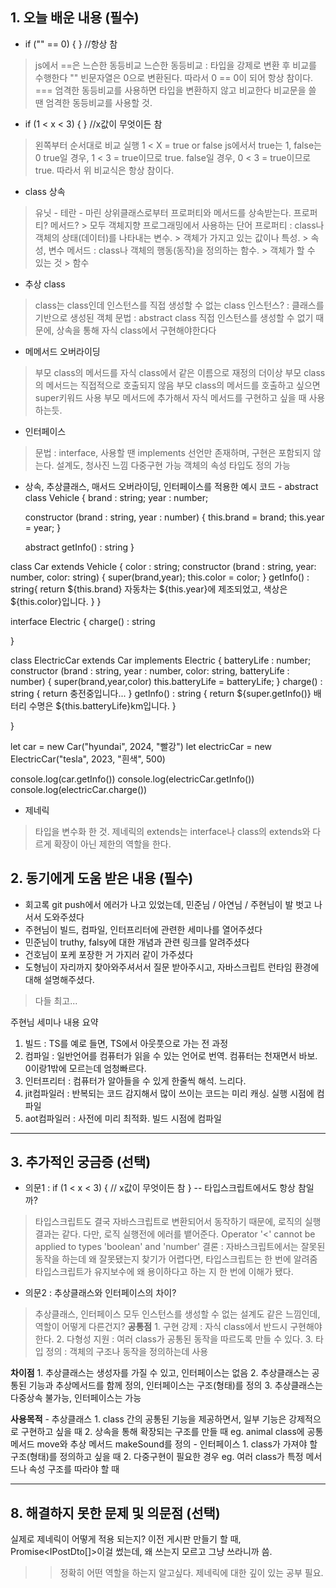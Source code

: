 
## 1. 오늘 배운 내용 (필수)  

- if ("" == 0) { 
} //항상 참 
> js에서 ==은 느슨한 동등비교 
> 느슨한 동등비교 : 타입을 강제로 변환 후 비교를 수행한다
> "" 빈문자열은 0으로 변환된다.
> 따라서 0 == 0이 되어 항상 참이다.
> === 엄격한 동등비교를 사용하면 타입을 변환하지 않고 비교한다
> 비교문을 쓸 땐 엄격한 동등비교를 사용할 것.


- if (1 < x < 3) { 
   } //x값이 무엇이든 참
> 왼쪽부터 순서대로 비교 실행 
> 1 < X = true or false 
> js에서서 true는 1, false는 0
> true일 경우, 1 < 3 = true이므로 true.
> false일 경우, 0 < 3 = true이므로 true.
> 따라서 위 비교식은 항상 참이다. 

- class 상속 
> 유닛 - 테란 - 마린 
> 상위클래스로부터 프로퍼티와 메서드를 상속받는다.
> 프로퍼티? 메서드? 
    > 모두 객체지향 프로그래밍에서 사용하는 단어
> 프로퍼티 : class나 객체의 상태(데이터)를 나타내는 변수.
    > 객체가 가지고 있는 값이나 특성.
    > 속성, 변수
> 메서드 : class나 객체의 행동(동작)을 정의하는 함수.
    > 객체가 할 수 있는 것
    > 함수

- 추상 class 
> class는 class인데 인스턴스를 직접 생성할 수 없는 class
> 인스턴스? : 클래스를 기반으로 생성된 객체
> 문법 : abstract class
> 직접 인스턴스를 생성할 수 없기 때문에, 상속을 통해 자식 class에서 구현해야한다다


- 메메서드 오버라이딩 
> 부모 class의 메서드를 자식 class에서 같은 이름으로 재정의
> 더이상 부모 class의 메서드는 직접적으로 호출되지 않음
> 부모 class의 메서드를 호출하고 싶으면 super키워드 사용
> 부모 메서드에 추가해서 자식 메서드를 구현하고 싶을 때 사용하는듯.

- 인터페이스
> 문법 : interface, 사용할 땐 implements 
> 선언만 존재하며, 구현은 포함되지 않는다.
> 설계도, 청사진 느낌
> 다중구현 가능
> 객체의 속성 타입도 정의 가능 



- 상속, 추상클래스, 매서드 오버라이딩, 인터페이스를 적용한 예시 코드 -
abstract class Vehicle {
    brand : string;
    year : number;

    constructor (brand : string, year : number) {
        this.brand = brand;
        this.year = year;
    }

    abstract getInfo() : string
}

class Car extends Vehicle {
    color : string;
    constructor (brand : string, year: number, color: string) {
        super(brand,year);
        this.color = color;
    }
    getInfo() : string{
        return ${this.brand} 자동차는 ${this.year}에 제조되었고, 색상은 ${this.color}입니다.
    }
}

interface Electric {
    charge() : string     
    
}

class ElectricCar extends Car implements Electric {
    batteryLife : number;
    constructor (brand : string, year : number, color: string, batteryLife : number) {
        super(brand,year,color)
        this.batteryLife = batteryLife;
    }
    charge() : string {
        return 충전중입니다...
    }
    getInfo() : string {
        return ${super.getInfo()} 배터리 수명은 ${this.batteryLife}km입니다.
    }

}

let car = new Car("hyundai", 2024, "빨강")
let electricCar = new ElectricCar("tesla", 2023, "흰색", 500)

console.log(car.getInfo()) 
console.log(electricCar.getInfo())
console.log(electricCar.charge()) 



- 제네릭
> 타입을 변수화 한 것.
> 제네릭의 extends는 interface나 class의 extends와 다르게 확장이 아닌 제한의 역할을 한다.




## 2. 동기에게 도움 받은 내용 (필수)
- 회고록 git push에서 에러가 나고 있었는데, 민준님 / 아연님 / 주현님이 발 벗고 나서서 도와주셨다
- 주현님이 빌드, 컴파일, 인터프리터에 관련한 세미나를 열어주셨다
- 민준님이 truthy, falsy에 대한 개념과 관련 링크를 알려주셨다
- 건호님이 포케 포장한 거 가지러 같이 가주셨다
- 도형님이 자리까지 찾아와주셔서서 질문 받아주시고, 자바스크립트 런타임 환경에 대해 설명해주셨다.
> 다들 최고...

주현님 세미나 내용 요약 
1) 빌드 : TS를 예로 들면, TS에서 아웃풋으로 가는 전 과정
2) 컴파일 : 일반언어를 컴퓨터가 읽을 수 있는 언어로 번역. 컴퓨터는 천재면서 바보. 0이랑1밖에 모르는데 엄청빠르다.
3) 인터프리터 : 컴퓨터가 알아들을 수 있게 한줄씩 해석. 느리다. 
4) jit컴파일러 : 반복되는 코드 감지해서 많이 쓰이는 코드는 미리 캐싱. 실행 시점에 컴파일
5) aot컴파일러 : 사전에 미리 최적화. 빌드 시점에 컴파일 


---
## 3. 추가적인 궁금증 (선택)

- 의문1 : if (1 < x < 3) {
  // x값이 무엇이든 참 }
  -- 타입스크립트에서도 항상 참일까?
> 타입스크립트도 결국 자바스크립트로 변환되어서 동작하기 때문에, 로직의 실행결과는 같다.
> 다만, 로직 실행전에 에러를 뱉어준다. Operator '<' cannot be applied to types 'boolean' and 'number' 
> 결론 : 자바스크립트에서는 잘못된 동작을 하는데 왜 잘못됐는지 찾기가 어렵다면, 타입스크립트는 한 번에 알려줌
> 타입스크립트가 유지보수에 왜 용이하다고 하는 지 한 번에 이해가 됐다.


- 의문2 : 추상클래스와 인터페이스의 차이?
> 추상클래스, 인터페이스 모두 인스턴스를 생성할 수 없는 설계도 같은 느낌인데, 역할이 어떻게 다른건지?
**공통점** 
    1. 구현 강제 : 자식 class에서 반드시 구현해야한다.
    2. 다형성 지원 : 여러 class가 공통된 동작을 따르도록 만들 수 있다.
    3. 타입 정의 : 객체의 구조나 동작을 정의하는데 사용

**차이점**
    1. 추상클래스는 생성자를 가질 수 있고, 인터페이스는 없음
    2. 추상클래스는 공통된 기능과 추상메서드를 함께 정의, 인터페이스는 구조(형태)를 정의
    3. 추상클래스는 다중상속 불가능, 인터페이스는 가능

**사용목적**
    - 추상클래스
     1. class 간의 공통된 기능을 제공하면서, 일부 기능은 강제적으로 구현하고 싶을 때
     2. 상속을 통해 확장되는 구조를 만들 때
     eg. animal class에 공통 메서드 move와 추상 메서드 makeSound를 정의
    - 인터페이스
     1. class가 가져야 할 구조(형태)를 정의하고 싶을 때
     2. 다중구현이 필요한 경우
     eg. 여러 class가 특정 메서드나 속성 구조를 따라야 할 때
    

---
## 8. 해결하지 못한 문제 및 의문점 (선택)  
실제로 제네릭이 어떻게 적용 되는지?
이전 게시판 만들기 할 때, Promise<IPostDto[]>이걸 썼는데, 왜 쓰는지 모르고 그냥 쓰라니까 씀.
>> 정확히 어떤 역할을 하는지 알고싶다.
제네릭에 대한 깊이 있는 공부 필요.

